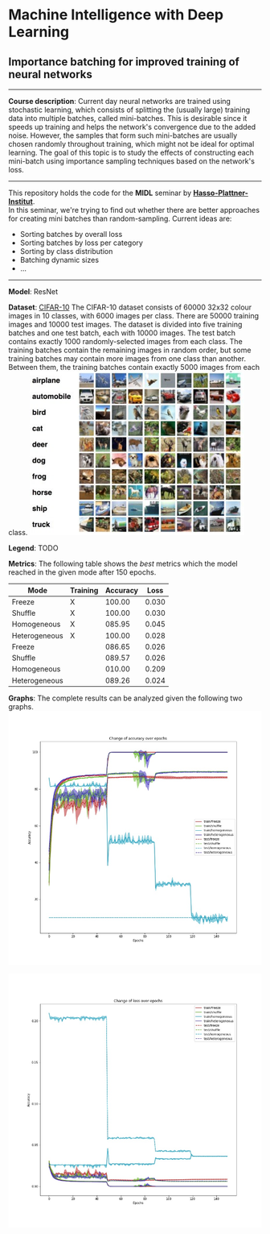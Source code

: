 # Machine Intelligence with Deep Learning
## Importance batching for improved training of neural networks
---
**Course description**: Current day neural networks are trained using stochastic learning, which consists of splitting the (usually large) training data into multiple batches, called mini-batches. This is desirable since it speeds up training and helps the network's convergence due to the added noise. However, the samples that form such mini-batches are usually chosen randomly throughout training, which might not be ideal for optimal learning. The goal of this topic is to study the effects of constructing each mini-batch using importance sampling techniques based on the network's loss.

--- 
This repository holds the code for the **MIDL** seminar by [**Hasso-Plattner-Institut**](https://hpi.de).  
In this seminar, we're trying to find out whether there are better approaches for creating mini batches than random-sampling. Current ideas are:
- Sorting batches by overall loss 
- Sorting batches by loss per category
- Sorting by class distribution
- Batching dynamic sizes
- ...

---
**Model**: ResNet

**Dataset**: [CIFAR-10](https://www.cs.toronto.edu/~kriz/cifar.html)
The CIFAR-10 dataset consists of 60000 32x32 colour images in 10 classes, with 6000 images per class. There are 50000 training images and 10000 test images.
The dataset is divided into five training batches and one test batch, each with 10000 images. The test batch contains exactly 1000 randomly-selected images from each class. The training batches contain the remaining images in random order, but some training batches may contain more images from one class than another. Between them, the training batches contain exactly 5000 images from each class.
![CIFAR-10](images/cifar10.jpg "CIFAR-10")

**Legend**: TODO

**Metrics**: The following table shows the _best_ metrics which the model reached in the given mode after 150 epochs.

| Mode          | Training | Accuracy | Loss  |
|---------------|----------|----------|-------|
|Freeze         | X        |100.00    |0.030  |
|Shuffle        | X        |100.00    |0.030  |
|Homogeneous    | X        |085.95    |0.045  |
|Heterogeneous  | X        |100.00    |0.028  |
|Freeze         |          |086.65    |0.026  |
|Shuffle        |          |089.57    |0.026  |
|Homogeneous    |          |010.00    |0.209  |
|Heterogeneous  |          |089.26    |0.024  |

**Graphs**: The complete results can be analyzed given the following two graphs.
![Accuracy graph](figures/20191119_accuracy.jpg "Accuracy")

![Loss graph](figures/20191119_loss.jpg "Loss")
